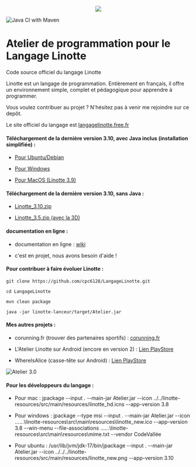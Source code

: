 <p align="center">
  <img src="http://langagelinotte.free.fr/github/entete2.png">
</p>

![Java CI with Maven](https://github.com/cpc6128/LangageLinotte/workflows/Java%20CI%20with%20Maven/badge.svg)

# Atelier de programmation pour le Langage Linotte

Code source officiel du langage Linotte

Linotte est un langage de programmation.
Entièrement en français, il offre un environnement simple, complet et pédagogique pour apprendre à programmer.

Vous voulez contribuer au projet ? N'hésitez pas à venir me rejoindre sur ce depôt.

Le site officiel du langage est <a href="http://langagelinotte.free.fr">langagelinotte.free.fr</a>

#### Téléchargement de la dernière version 3.10, avec Java inclus (installation simplifiée) :

- <a href="https://github.com/cpc6128/LangageLinotte/releases/download/v3.10/atelierlinotte_3.10-1_amd64.deb">Pour Ubuntu/Debian</a>

- <a href="https://github.com/cpc6128/LangageLinotte/releases/download/v3.10/AtelierLinotte-3.10.msi">Pour Windows</a>

- <a href="https://github.com/cpc6128/LangageLinotte/releases/download/v3.9/AtelierLinotte-3.9.dmg">Pour MacOS (Linotte 3.9)</a>

#### Téléchargement de la dernière version 3.10, sans Java :

- <a href="https://github.com/cpc6128/LangageLinotte/releases/download/v3.10/Linotte_3.10-2021-12-08-17-45.zip">Linotte_3.10.zip</a>

- <a href="https://github.com/cpc6128/LangageLinotte/releases/download/v3.5/Linotte_3.5-2020-11-18-15-10.zip">Linotte_3.5.zip (avec la 3D)</a>

#### documentation en ligne :

- documentation en ligne : <a href="https://github.com/cpc6128/LangageLinotte/wiki">wiki</a>

- c'est en projet, nous avons besoin d'aide !

#### Pour contribuer à faire évoluer Linotte :
`git clone https://github.com/cpc6128/LangageLinotte.git`

`cd LangageLinotte`

`mvn clean package`

`java -jar linotte-lanceur/target/Atelier.jar`

#### Mes autres projets :

- corunning.fr (trouver des partenaires sportifs) : <a href="https://www.corunning.fr">corunning.fr</a>

- L'Atelier Linotte sur Android (encore en version 2) : <a href="https://play.google.com/store/apps/details?id=fr.codevallee.langagelinotte.atelierlinotte">Lien PlayStore</a>

- WhereIsAlice (casse-tête sur Android) : <a href="https://play.google.com/store/apps/details?id=fr.codevallee.whereisalice">Lien PlayStore</a>

![Atelier 3.0](http://langagelinotte.free.fr/github/atelier-dracula2.png)

#### Pour les développeurs du langage :

- Pour mac :
  jpackage --input . --main-jar Atelier.jar  --icon ../../linotte-resources/src/main/resources/linotte_hd.icns --app-version 3.8

- Pour windows :
  jpackage --type msi --input . --main-jar Atelier.jar --icon ..\..\..\linotte-resources\src\main\resources\linotte_new.ico --app-version 3.8 --win-menu --file-associations ..\..\..\linotte-resources\src\main\resources\mime.txt --vendor CodeVallée

- Pour ubuntu :
  /usr/lib/jvm/jdk-17/bin/jpackage --input . --main-jar Atelier.jar  --icon ../../../linotte-resources/src/main/resources/linotte_new.png --app-version 3.10
